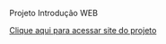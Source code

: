 Projeto Introdução WEB

<a href="https://robindark.netlify.app/">Clique aqui para acessar site do projeto</a>
